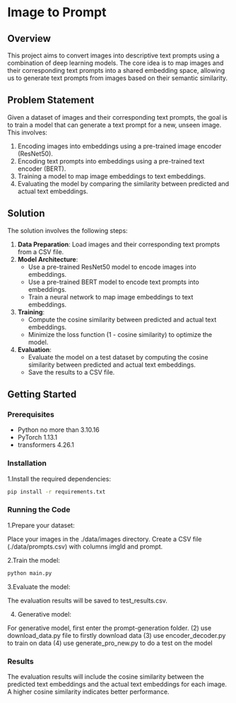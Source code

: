 # Image to Prompt 

## Overview
This project aims to convert images into descriptive text prompts using a combination of deep learning models. The core idea is to map images and their corresponding text prompts into a shared embedding space, allowing us to generate text prompts from images based on their semantic similarity.

## Problem Statement
Given a dataset of images and their corresponding text prompts, the goal is to train a model that can generate a text prompt for a new, unseen image. This involves:
1. Encoding images into embeddings using a pre-trained image encoder (ResNet50).
2. Encoding text prompts into embeddings using a pre-trained text encoder (BERT).
3. Training a model to map image embeddings to text embeddings.
4. Evaluating the model by comparing the similarity between predicted and actual text embeddings.

## Solution
The solution involves the following steps:
1. **Data Preparation**: Load images and their corresponding text prompts from a CSV file.
2. **Model Architecture**:
   - Use a pre-trained ResNet50 model to encode images into embeddings.
   - Use a pre-trained BERT model to encode text prompts into embeddings.
   - Train a neural network to map image embeddings to text embeddings.
3. **Training**:
   - Compute the cosine similarity between predicted and actual text embeddings.
   - Minimize the loss function (1 - cosine similarity) to optimize the model.
4. **Evaluation**:
   - Evaluate the model on a test dataset by computing the cosine similarity between predicted and actual text embeddings.
   - Save the results to a CSV file.

## Getting Started
### Prerequisites
- Python no more than 3.10.16
- PyTorch 1.13.1
- transformers 4.26.1

### Installation
1.Install the required dependencies:

```bash
pip install -r requirements.txt
```

### Running the Code
1.Prepare your dataset:

Place your images in the ./data/images directory.
Create a CSV file (./data/prompts.csv) with columns imgId and prompt.

2.Train the model:
```bash
python main.py
```

3.Evaluate the model:

The evaluation results will be saved to test_results.csv.

4. Generative model:

For generative model, first enter the prompt-generation folder.
(2) use download_data.py file to firstly download data
(3) use encoder_decoder.py to train on data
(4) use generate_pro_new.py to do a test on the model

### Results
The evaluation results will include the cosine similarity between the predicted text embeddings and the actual text embeddings for each image. A higher cosine similarity indicates better performance.

